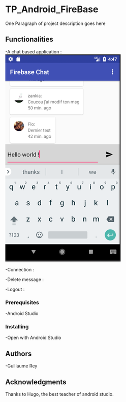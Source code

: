 # TP_Android_FireBase

One Paragraph of project description goes here

## Functionalities

-A chat based application :
![alt text](screenshot/hello.png)

-Connection :

-Delete message :

-Logout :

### Prerequisites

-Android Studio

### Installing

-Open with Android Studio

## Authors

-Guillaume Rey

## Acknowledgments

Thanks to Hugo, the best teacher of android studio.
